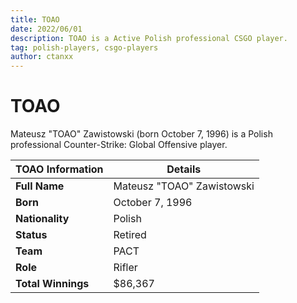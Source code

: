 ```yaml
---
title: TOAO
date: 2022/06/01
description: TOAO is a Active Polish professional CSGO player.
tag: polish-players, csgo-players
author: ctanxx
---
```


# TOAO

Mateusz "TOAO" Zawistowski (born October 7, 1996) is a Polish professional Counter-Strike: Global Offensive player.

| **TOAO Information** | **Details**                |
| -------------------- | -------------------------- |
| **Full Name**        | Mateusz "TOAO" Zawistowski |
| **Born**             | October 7, 1996            |
| **Nationality**      | Polish                     |
| **Status**           | Retired                    |
| **Team**             | PACT                       |
| **Role**             | Rifler                     |
| **Total Winnings**   | $86,367                    |